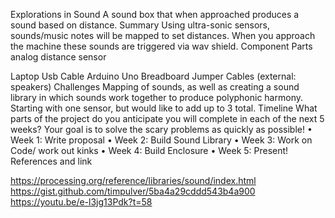 Explorations in Sound
A sound box that when approached produces a sound based on distance.
Summary
Using ultra-sonic sensors, sounds/music notes will be mapped to set distances. When you approach the machine these sounds are triggered via wav shield.
Component Parts
analog distance sensor

Laptop
Usb Cable
Arduino Uno
Breadboard
Jumper Cables
(external: speakers)
Challenges
Mapping of sounds, as well as creating a sound library in which sounds work together to produce polyphonic harmony. Starting with one sensor, but would like to add up to 3 total.
Timeline
What parts of the project do you anticipate you will complete in each of the next 5 weeks? Your goal is to solve the scary problems as quickly as possible!
•	Week 1: Write proposal
•	Week 2: Build Sound Library
•	Week 3: Work on Code/ work out kinks
•	Week 4: Build Enclosure
•	Week 5: Present!
References and link

https://processing.org/reference/libraries/sound/index.html
https://gist.github.com/timpulver/5ba4a29cddd543b4a900
https://youtu.be/e-l3jg13Pdk?t=58


